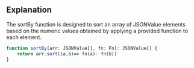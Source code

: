 ## Explanation

The sortBy function is designed to sort an array of JSONValue elements based on the numeric values obtained by applying a provided function to each element.


```ts
function sortBy(arr: JSONValue[], fn: Fn): JSONValue[] {
	return arr.sort((a,b)=> fn(a)- fn(b))
}
```